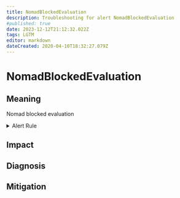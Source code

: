 ```yaml
---
title: NomadBlockedEvaluation
description: Troubleshooting for alert NomadBlockedEvaluation
#published: true
date: 2023-12-12T21:12:32.022Z
tags: LGTM
editor: markdown
dateCreated: 2020-04-10T18:32:27.079Z
---
```


# NomadBlockedEvaluation

## Meaning
[//]: # "Short paragraph that explains what the alert means"
Nomad blocked evaluation

<details>
  <summary>Alert Rule</summary>

  ```yaml
alert: NomadBlockedEvaluation
expr: nomad_nomad_blocked_evals_total_blocked > 0
for: 0m
labels:
    severity: warning
annotations:
    summary: Nomad blocked evaluation (instance {{ $labels.instance }})
    description: |-
        Nomad blocked evaluation
          VALUE = {{ $value }}
          LABELS = {{ $labels }}
    runbook: https://github.com/srerun/prometheus-alerts/content/runbooks/NomadBlockedEvaluation

  ```
</details>


## Impact
[//]: # "What could / will happen if the alert is not addressed"



## Diagnosis
[//]: # "Steps to take to identify the cause of the problem"



## Mitigation
[//]: # "The steps necessary to resolve the alert"
